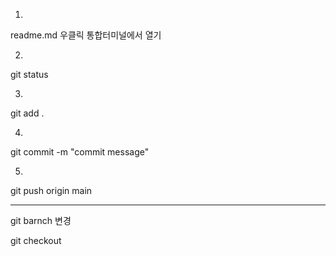 1.

readme.md 우클릭 통합터미널에서 열기


2.

git status

3.

git add .

4.

git commit -m "commit message"

5.

git push origin main



----
git barnch 변경

git checkout <branch>
